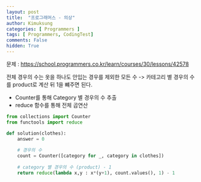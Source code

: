 ```yaml
---
layout: post
title:  "프로그래머스 - 의상"
author: Kimuksung
categories: [ Programmers ]
tags: [ Programmers, CodingTest]
comments: False
hidden: True
---
```


문제 : https://school.programmers.co.kr/learn/courses/30/lessons/42578

전체 경우의 수는 옷을 하나도 안입는 경우를 제외한 모든 수
-> 카테고리 별 경우의 수를 product로 계산 뒤 1을 뺴주면 된다.

- Counter를 통해 Category 별 경우의 수 추출
- reduce 함수를 통해 전체 곱연산

```python
from collections import Counter
from functools import reduce

def solution(clothes):
    answer = 0
    
    # 경우의 수
    count = Counter([category for _, category in clothes])
    
    # category 별 경우의 수 (product) - 1
    return reduce(lambda x,y : x*(y+1), count.values(), 1) - 1
```